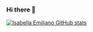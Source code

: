 ### Hi there 👋

[![Isabella Emiliano GitHub stats](https://github-readme-stats.vercel.app/api?username=isabellaCE)](https://github.com/isabellaCE/github-readme-stats)
